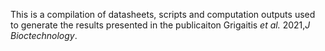 This is a compilation of datasheets, scripts and computation outputs used to generate the results presented in the publicaiton Grigaitis *et al.* 2021,*J Bioctechnology*.
